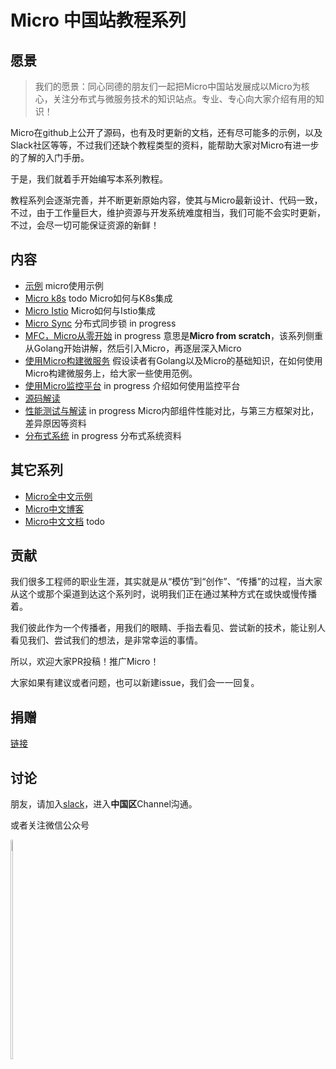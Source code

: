 # Micro 中国站教程系列

## 愿景

> 我们的愿景：同心同德的朋友们一起把Micro中国站发展成以Micro为核心，关注分布式与微服务技术的知识站点。专业、专心向大家介绍有用的知识！

Micro在github上公开了源码，也有及时更新的文档，还有尽可能多的示例，以及Slack社区等等，不过我们还缺个教程类型的资料，能帮助大家对Micro有进一步的了解的入门手册。

于是，我们就着手开始编写本系列教程。

教程系列会逐渐完善，并不断更新原始内容，使其与Micro最新设计、代码一致，不过，由于工作量巨大，维护资源与开发系统难度相当，我们可能不会实时更新，不过，会尽一切可能保证资源的新鲜！

## 内容

- [示例](./examples) micro使用示例
- [Micro k8s](./micro-k8s) todo Micro如何与K8s集成
- [Micro Istio](./micro-istio) Micro如何与Istio集成
- [Micro Sync](./micro-sync) 分布式同步锁 in progress
- [MFC，Micro从零开始](./micro-from-scratch) in progress 意思是**Micro from scratch**，该系列侧重从Golang开始讲解，然后引入Micro，再逐层深入Micro
- [使用Micro构建微服务](./microservice-in-micro) 假设读者有Golang以及Micro的基础知识，在如何使用Micro构建微服务上，给大家一些使用范例。
- [使用Micro监控平台](./platform-web) in progress 介绍如何使用监控平台
- [源码解读](./source-code-guide)
- [性能测试与解读](./micro-benchmark) in progress Micro内部组件性能对比，与第三方框架对比，差异原因等资料
- [分布式系统](./distributed-system) in progress 分布式系统资料

## 其它系列

- [Micro全中文示例][cn-examples]
- [Micro中文博客][cn-blogs]
- [Micro中文文档][cn-docs] todo

## 贡献

我们很多工程师的职业生涯，其实就是从“模仿”到“创作”、“传播”的过程，当大家从这个或那个渠道到达这个系列时，说明我们正在通过某种方式在或快或慢传播着。

我们彼此作为一个传播者，用我们的眼睛、手指去看见、尝试新的技术，能让别人看见我们、尝试我们的想法，是非常幸运的事情。

所以，欢迎大家PR投稿！推广Micro！

大家如果有建议或者问题，也可以新建issue，我们会一一回复。

## 捐赠

[链接](./donation/README.md)

## 讨论

朋友，请加入[slack](http://slack.micro.mu/)，进入**中国区**Channel沟通。

或者关注微信公众号
<div style="float:left">
<img src="https://github.com/micro-in-cn/tutorials/raw/master/donation/wx_qrcode.jpg" width="30%"> 
</div>

[cn-examples]: /examples
[cn-blogs]: https://micro.mu/blog/cn/
[cn-docs]: https://micro.mu/docs/cn/
